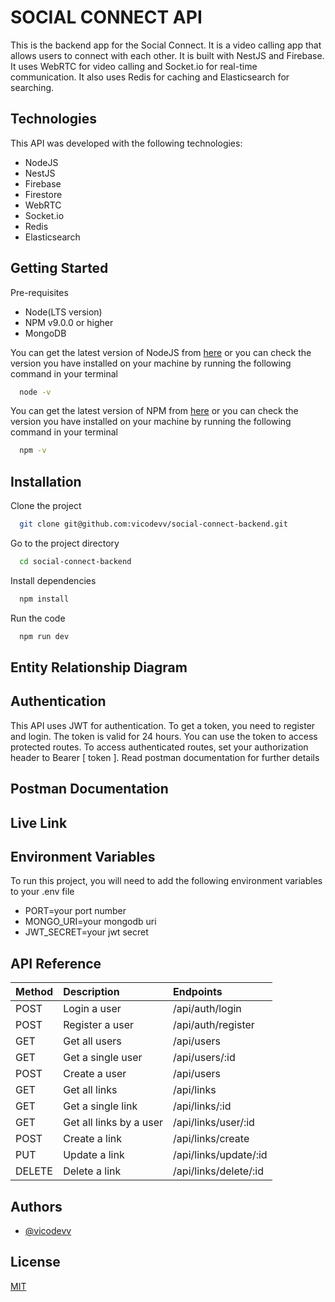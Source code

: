 # SOCIAL CONNECT API

This is the backend app for the Social Connect. It is a video calling app that allows users to connect with each other. It is built with NestJS and Firebase. It uses WebRTC for video calling and Socket.io for real-time communication. It also uses Redis for caching and Elasticsearch for searching.

## Technologies

This API was developed with the following technologies:

- NodeJS
- NestJS
- Firebase
- Firestore
- WebRTC
- Socket.io
- Redis
- Elasticsearch

## Getting Started

Pre-requisites

- Node(LTS version)
- NPM v9.0.0 or higher
- MongoDB

You can get the latest version of NodeJS from [here](https://nodejs.org/en/download/) or you can check the version you have installed on your machine by running the following command in your terminal

```bash
  node -v
```

You can get the latest version of NPM from [here](https://www.npmjs.com/get-npm) or you can check the version you have installed on your machine by running the following command in your terminal

```bash
  npm -v
```

## Installation

Clone the project

```bash
  git clone git@github.com:vicodevv/social-connect-backend.git
```

Go to the project directory

```bash
  cd social-connect-backend
```

Install dependencies

```bash
  npm install
```

Run the code

```bash
  npm run dev
```

## Entity Relationship Diagram

## Authentication

This API uses JWT for authentication. To get a token, you need to register and login. The token is valid for 24 hours. You can use the token to access protected routes. To access authenticated routes, set your authorization header to Bearer [ token ]. Read postman documentation for further details

## Postman Documentation

## Live Link

## Environment Variables

To run this project, you will need to add the following environment variables to your .env file

- PORT=your port number
- MONGO_URI=your mongodb uri
- JWT_SECRET=your jwt secret

## API Reference

| Method | Description             | Endpoints             |
| :----- | :---------------------- | :-------------------- |
| POST   | Login a user            | /api/auth/login       |
| POST   | Register a user         | /api/auth/register    |
| GET    | Get all users           | /api/users            |
| GET    | Get a single user       | /api/users/:id        |
| POST   | Create a user           | /api/users            |
| GET    | Get all links           | /api/links            |
| GET    | Get a single link       | /api/links/:id        |
| GET    | Get all links by a user | /api/links/user/:id   |
| POST   | Create a link           | /api/links/create     |
| PUT    | Update a link           | /api/links/update/:id |
| DELETE | Delete a link           | /api/links/delete/:id |

## Authors

- [@vicodevv](https://www.github.com/vicodevv)

## License

[MIT](https://choosealicense.com/licenses/mit/)
